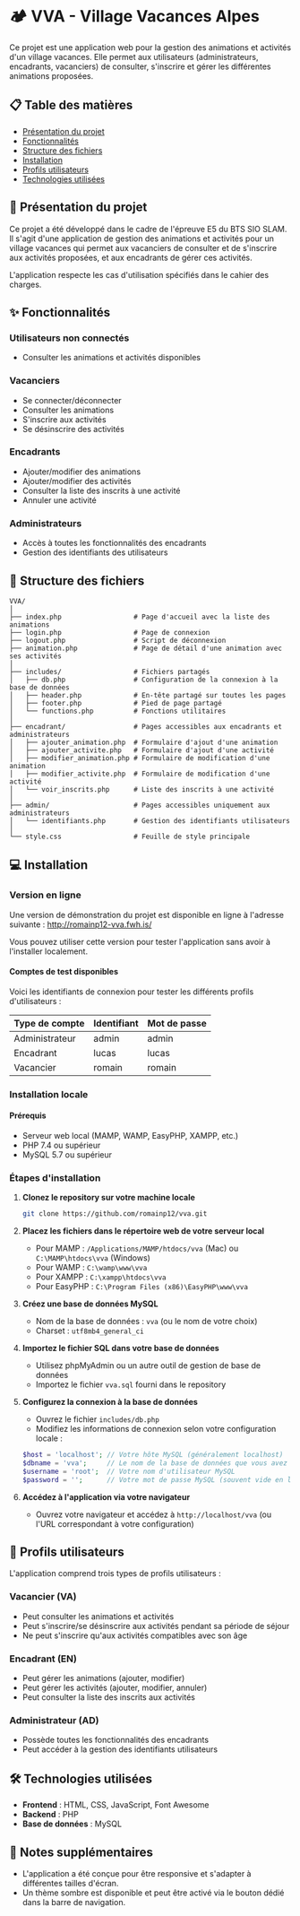 # 🏕️ VVA - Village Vacances Alpes

Ce projet est une application web pour la gestion des animations et activités d'un village vacances. Elle permet aux utilisateurs (administrateurs, encadrants, vacanciers) de consulter, s'inscrire et gérer les différentes animations proposées.

## 📋 Table des matières

- [Présentation du projet](#présentation-du-projet)
- [Fonctionnalités](#fonctionnalités)
- [Structure des fichiers](#structure-des-fichiers)
- [Installation](#installation)
- [Profils utilisateurs](#profils-utilisateurs)
- [Technologies utilisées](#technologies-utilisées)

## 🎯 Présentation du projet

Ce projet a été développé dans le cadre de l'épreuve E5 du BTS SIO SLAM. Il s'agit d'une application de gestion des animations et activités pour un village vacances qui permet aux vacanciers de consulter et de s'inscrire aux activités proposées, et aux encadrants de gérer ces activités.

L'application respecte les cas d'utilisation spécifiés dans le cahier des charges.

## ✨ Fonctionnalités

### Utilisateurs non connectés
- Consulter les animations et activités disponibles

### Vacanciers
- Se connecter/déconnecter
- Consulter les animations
- S'inscrire aux activités
- Se désinscrire des activités

### Encadrants
- Ajouter/modifier des animations
- Ajouter/modifier des activités
- Consulter la liste des inscrits à une activité
- Annuler une activité

### Administrateurs
- Accès à toutes les fonctionnalités des encadrants
- Gestion des identifiants des utilisateurs

## 📂 Structure des fichiers

```
VVA/
│
├── index.php                  # Page d'accueil avec la liste des animations
├── login.php                  # Page de connexion
├── logout.php                 # Script de déconnexion
├── animation.php              # Page de détail d'une animation avec ses activités
│
├── includes/                  # Fichiers partagés
│   ├── db.php                 # Configuration de la connexion à la base de données
│   ├── header.php             # En-tête partagé sur toutes les pages
│   ├── footer.php             # Pied de page partagé
│   └── functions.php          # Fonctions utilitaires
│
├── encadrant/                 # Pages accessibles aux encadrants et administrateurs
│   ├── ajouter_animation.php  # Formulaire d'ajout d'une animation
│   ├── ajouter_activite.php   # Formulaire d'ajout d'une activité
│   ├── modifier_animation.php # Formulaire de modification d'une animation
│   ├── modifier_activite.php  # Formulaire de modification d'une activité
│   └── voir_inscrits.php      # Liste des inscrits à une activité
│
├── admin/                     # Pages accessibles uniquement aux administrateurs
│   └── identifiants.php       # Gestion des identifiants utilisateurs
│
└── style.css                  # Feuille de style principale
```

## 💻 Installation

### Version en ligne

Une version de démonstration du projet est disponible en ligne à l'adresse suivante :
http://romainp12-vva.fwh.is/

Vous pouvez utiliser cette version pour tester l'application sans avoir à l'installer localement.

#### Comptes de test disponibles

Voici les identifiants de connexion pour tester les différents profils d'utilisateurs :

| Type de compte | Identifiant | Mot de passe |
|----------------|-------------|--------------|
| Administrateur | admin       | admin        |
| Encadrant      | lucas       | lucas        |
| Vacancier      | romain      | romain       |

### Installation locale

#### Prérequis
- Serveur web local (MAMP, WAMP, EasyPHP, XAMPP, etc.)
- PHP 7.4 ou supérieur
- MySQL 5.7 ou supérieur

### Étapes d'installation

1. **Clonez le repository sur votre machine locale**
   ```bash
   git clone https://github.com/romainp12/vva.git
   ```

2. **Placez les fichiers dans le répertoire web de votre serveur local**
   - Pour MAMP : `/Applications/MAMP/htdocs/vva` (Mac) ou `C:\MAMP\htdocs\vva` (Windows)
   - Pour WAMP : `C:\wamp\www\vva`
   - Pour XAMPP : `C:\xampp\htdocs\vva`
   - Pour EasyPHP : `C:\Program Files (x86)\EasyPHP\www\vva`

3. **Créez une base de données MySQL**
   - Nom de la base de données : `vva` (ou le nom de votre choix)
   - Charset : `utf8mb4_general_ci`

4. **Importez le fichier SQL dans votre base de données**
   - Utilisez phpMyAdmin ou un autre outil de gestion de base de données
   - Importez le fichier `vva.sql` fourni dans le repository

5. **Configurez la connexion à la base de données**
   - Ouvrez le fichier `includes/db.php`
   - Modifiez les informations de connexion selon votre configuration locale :
   ```php
   $host = 'localhost'; // Votre hôte MySQL (généralement localhost)
   $dbname = 'vva';     // Le nom de la base de données que vous avez créée
   $username = 'root';  // Votre nom d'utilisateur MySQL
   $password = '';      // Votre mot de passe MySQL (souvent vide en local)
   ```

6. **Accédez à l'application via votre navigateur**
   - Ouvrez votre navigateur et accédez à `http://localhost/vva` (ou l'URL correspondant à votre configuration)

## 👥 Profils utilisateurs

L'application comprend trois types de profils utilisateurs :

### Vacancier (VA)
- Peut consulter les animations et activités
- Peut s'inscrire/se désinscrire aux activités pendant sa période de séjour
- Ne peut s'inscrire qu'aux activités compatibles avec son âge

### Encadrant (EN)
- Peut gérer les animations (ajouter, modifier)
- Peut gérer les activités (ajouter, modifier, annuler)
- Peut consulter la liste des inscrits aux activités

### Administrateur (AD)
- Possède toutes les fonctionnalités des encadrants
- Peut accéder à la gestion des identifiants utilisateurs

## 🛠️ Technologies utilisées

- **Frontend** : HTML, CSS, JavaScript, Font Awesome
- **Backend** : PHP
- **Base de données** : MySQL

## 📝 Notes supplémentaires

- L'application a été conçue pour être responsive et s'adapter à différentes tailles d'écran.
- Un thème sombre est disponible et peut être activé via le bouton dédié dans la barre de navigation.
